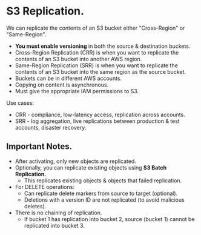# **S3 Replication.**

We can replicate the contents of an S3 bucket either "Cross-Region" or "Same-Region".

* **You must enable versioning** in both the source & destination buckets.
* Cross-Region Replication (CRR) is when you want to replicate the contents of an S3 bucket into another AWS region.
* Same-Region Replication (SRR) is when you want to replicate the contents of an S3 bucket into the same region as the source bucket.
* Buckets can be in different AWS accounts.
* Copying on content is asynchronous.
* Must give the appropriate IAM permissions to S3.

Use cases:
* CRR - compliance, low-latency access, replication across accounts.
* SRR - log aggregation, live replications between production & test accounts, disaster recovery.

## **Important Notes.**

* After activating, only new objects are replicated.
* Optionally, you can replicate existing objects using **S3 Batch Replication.**
    * This replicates existing objects & objects that failed replication.
* For DELETE operations:
    * Can replicate delete markers from source to target (optional).
    * Deletions with a version ID are not replicated (to avoid malicious deletes).
* There is no chaining of replication.
    * If bucket 1 has replication into bucket 2, source (bucket 1) cannot be replicated into bucket 3.